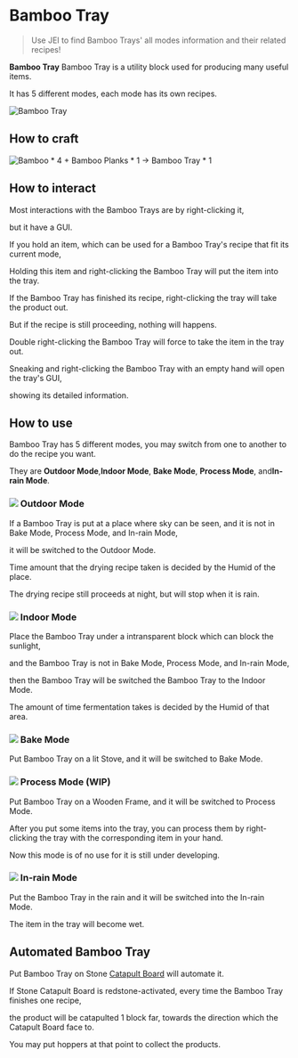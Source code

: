 # Bamboo Tray

> Use JEI to find Bamboo Trays' all modes information and their related recipes!

**Bamboo Tray**
Bamboo Tray is a utility block used for producing many useful items.

It has 5 different modes, each mode has its own recipes.

![Bamboo Tray](../.gitbook/assets/blocks-items/bamboo_tray.png)

## How to craft

![Bamboo * 4 + Bamboo Planks * 1 → Bamboo Tray * 1](../.gitbook/assets/recipes/bamboo_tray_recipe.png)

## How to interact

Most interactions with the Bamboo Trays are by right-clicking it,

but it have a GUI.

If you hold an item, which can be used for a Bamboo Tray's recipe that fit its current mode,

Holding this item and right-clicking the Bamboo Tray will put the item into the tray.

If the Bamboo Tray has finished its recipe, right-clicking the tray will take the product out.

But if the recipe is still proceeding, nothing will happens.

Double right-clicking the Bamboo Tray will force to take the item in the tray out.

Sneaking and right-clicking the Bamboo Tray with an empty hand will open the tray's GUI,

showing its detailed information.

## How to use

Bamboo Tray has 5 different modes, you may switch from one to another to do the recipe you want.

They are **Outdoor Mode**,**Indoor Mode**, **Bake Mode**, **Process Mode**, and**In-rain Mode**.

### ![](../.gitbook/assets/descriptions/outdoor_mode.png) Outdoor Mode

If a Bamboo Tray is put at a place where sky can be seen, and it is not in Bake Mode, Process Mode, and In-rain Mode,

it will be switched to the Outdoor Mode.

Time amount that the drying recipe taken is decided by the Humid of the place.

The drying recipe still proceeds at night, but will stop when it is rain.

### ![](../.gitbook/assets/descriptions/indoor_mode.png) Indoor Mode

Place the Bamboo Tray under a intransparent block which can block the sunlight, 

and the Bamboo Tray is not in Bake Mode, Process Mode, and In-rain Mode,

then the Bamboo Tray will be switched the Bamboo Tray to the Indoor Mode.

The amount of time fermentation takes is decided by the Humid of that area.

### ![](../.gitbook/assets/descriptions/bake_mode.png) Bake Mode

Put Bamboo Tray on a lit Stove, and it will be switched to Bake Mode.

### ![](../.gitbook/assets/descriptions/process_mode.png) Process Mode (WIP)

Put Bamboo Tray on a Wooden Frame, and it will be switched to Process Mode.

After you put some items into the tray, you can process them by right-clicking the tray with the corresponding item in your hand.

Now this mode is of no use for it is still under developing.
### ![](../.gitbook/assets/descriptions/in-rain_mode.png) In-rain Mode

Put the Bamboo Tray in the rain and it will be switched into the In-rain Mode.

The item in the tray will become wet.

## Automated Bamboo Tray

Put Bamboo Tray on Stone [Catapult Board](catapult-board.md) will automate it.

If Stone Catapult Board is redstone-activated, every time the Bamboo Tray finishes one recipe,

the product will be catapulted 1 block far, towards the direction which the Catapult Board face to.

You may put hoppers at that point to collect the products.
